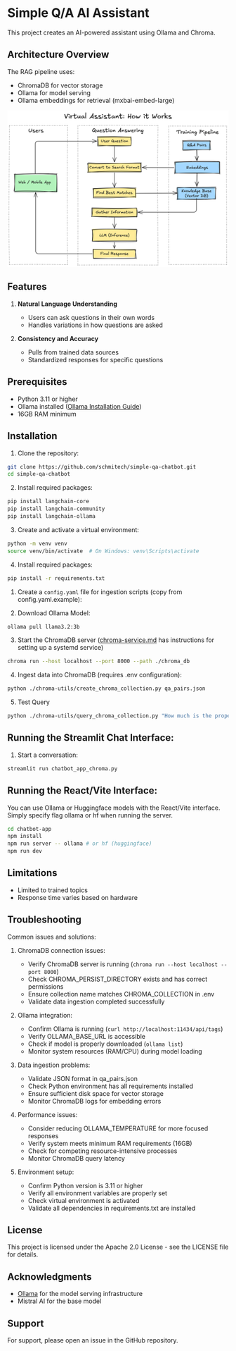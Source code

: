 # Simple Q/A  AI Assistant

This project creates an AI-powered assistant using Ollama and Chroma.

## Architecture Overview

The RAG pipeline uses:

- ChromaDB for vector storage
- Ollama for model serving
- Ollama embeddings for retrieval (mxbai-embed-large)

![Architecture Overview](llm-chatbot-architecture.png)

## Features

1. **Natural Language Understanding**
   - Users can ask questions in their own words
   - Handles variations in how questions are asked

2. **Consistency and Accuracy**
   - Pulls from trained data sources
   - Standardized responses for specific questions

## Prerequisites

- Python 3.11 or higher
- Ollama installed ([Ollama Installation Guide](https://github.com/ollama/ollama))
- 16GB RAM minimum

## Installation

1. Clone the repository:
```bash
git clone https://github.com/schmitech/simple-qa-chatbot.git
cd simple-qa-chatbot
```

2. Install required packages:
```bash
pip install langchain-core
pip install langchain-community
pip install langchain-ollama
```

3. Create and activate a virtual environment:
```bash
python -m venv venv
source venv/bin/activate  # On Windows: venv\Scripts\activate
```

4. Install required packages:
```bash
pip install -r requirements.txt
```

1. Create a `config.yaml` file for ingestion scripts (copy from config.yaml.example):


2. Download Ollama Model:

```bash
ollama pull llama3.2:3b
```

3. Start the ChromaDB server ([chroma-service.md](chroma-service.md) has instructions for setting up a systemd service)
```bash
chroma run --host localhost --port 8000 --path ./chroma_db
```

4. Ingest data into ChromaDB (requires .env configuration):
```bash
python ./chroma-utils/create_chroma_collection.py qa_pairs.json
```

5. Test Query
```bash
python ./chroma-utils/query_chroma_collection.py "How much is the property tax for a house?"
```

## Running the Streamlit Chat Interface:

1. Start a conversation:
```bash
streamlit run chatbot_app_chroma.py
```

## Running the React/Vite Interface:

You can use Ollama or Huggingface models with the React/Vite interface. Simply specify flag ollama or hf when running the server.

```bash
cd chatbot-app
npm install
npm run server -- ollama # or hf (huggingface)
npm run dev
```

## Limitations

- Limited to trained topics
- Response time varies based on hardware

## Troubleshooting

Common issues and solutions:

1. ChromaDB connection issues:
   - Verify ChromaDB server is running (`chroma run --host localhost --port 8000`)
   - Check CHROMA_PERSIST_DIRECTORY exists and has correct permissions
   - Ensure collection name matches CHROMA_COLLECTION in .env
   - Validate data ingestion completed successfully

2. Ollama integration:
   - Confirm Ollama is running (`curl http://localhost:11434/api/tags`)
   - Verify OLLAMA_BASE_URL is accessible
   - Check if model is properly downloaded (`ollama list`)
   - Monitor system resources (RAM/CPU) during model loading

3. Data ingestion problems:
   - Validate JSON format in qa_pairs.json
   - Check Python environment has all requirements installed
   - Ensure sufficient disk space for vector storage
   - Monitor ChromaDB logs for embedding errors

4. Performance issues:
   - Consider reducing OLLAMA_TEMPERATURE for more focused responses
   - Verify system meets minimum RAM requirements (16GB)
   - Check for competing resource-intensive processes
   - Monitor ChromaDB query latency

5. Environment setup:
   - Confirm Python version is 3.11 or higher
   - Verify all environment variables are properly set
   - Check virtual environment is activated
   - Validate all dependencies in requirements.txt are installed

## License

This project is licensed under the Apache 2.0 License - see the LICENSE file for details.

## Acknowledgments

- [Ollama](https://github.com/ollama/ollama) for the model serving infrastructure
- Mistral AI for the base model

## Support

For support, please open an issue in the GitHub repository.